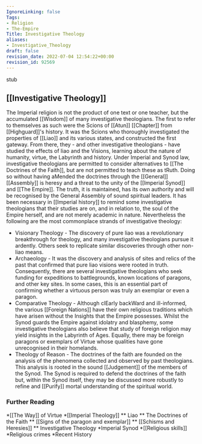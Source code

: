 ```yaml
---
IgnoreLinking: false
Tags:
- Religion
- The-Empire
Title: Investigative Theology
aliases:
- Investigative_Theology
draft: false
revision_date: 2022-07-04 12:54:22+00:00
revision_id: 92569
---
```


stub
## [[Investigative Theology]]
The Imperial religion is not the product of one text or one teacher, but the accumulated [[Wisdom]] of many investigative theologians. The first to refer to themselves as such were the Scions of [[Atun]] [[Chapter]] from [[Highguard]]'s history. It was the Scions who thoroughly investigated the properties of [[Liao]] and its various states, and constructed the first gateway. From there, they - and other investigative theologians - have studied the effects of liao and the Visions, learning about the nature of humanity, virtue, the Labyrinth and history.
Under Imperial and Synod law, investigative theologians are permitted to consider alternatives to [[The Doctrines of the Faith]], but are not permitted to teach these as tRuth. Doing so without having aMended the doctrines through the [[General]] [[Assembly]] is heresy and a threat to the unity of the [[Imperial Synod]] and [[The Empire]]. The truth, it is maintained, has its own authority and will be recognised by the General Assembly of sound spiritual leaders.
It has been necessary in [[Imperial history]] to remind some investigative theologians that their studies are on, and in relation to, the soul of the Empire herself, and are not merely academic in nature.
Nevertheless the following are the most commonplace strands of investigative theology:
* Visionary Theology - The discovery of pure liao was a revolutionary breakthrough for theology, and many investigative theologians pursue it ardently. Others seek to replicate similar discoveries through other non-liao means.
* Archaeology - It was the discovery and analysis of sites and relics of the past that confirmed that pure liao visions were rooted in truth. Consequently, there are several investigative theologians who seek funding for expeditions to battlegrounds, known locations of paragons, and other key sites. In some cases, this is an essential part of confirming whether a virtuous person was truly an exemplar or even a paragon.
* Comparative Theology - Although clEarly backWard and ill-informed, the various [[Foreign Nations]] have their own religious traditions which have arisen without the Insights that the Empire possesses. Whilst the Synod guards the Empire against idolatry and blasphemy, some investigative theologians also believe that study of foreign religion may yield insights in the Labyrinth of Ages. Equally, there may be foreign paragons or exemplars of Virtue whose qualities have gone unrecognised in their homelands.
* Theology of Reason - The doctrines of the faith are founded on the analysis of the phenomena collected and observed by past theologians. This analysis is rooted in the sound [[Judgement]] of the members of the Synod. The Synod is required to defend the doctrines of the faith but, within the Synod itself, they may be discussed more robustly to refine and [[Purify]] mortal understanding of the spiritual world.
### Further Reading
*[[The Way]] of Virtue
*[[Imperial Theology]]
** Liao
** The Doctrines of the Faith
** [[Signs of the paragon and exemplar]]
** [[Schisms and Heresies]]
** Investigative Theology
*Imperial Synod
*[[Religious skills]]
*Religious crimes
*Recent History